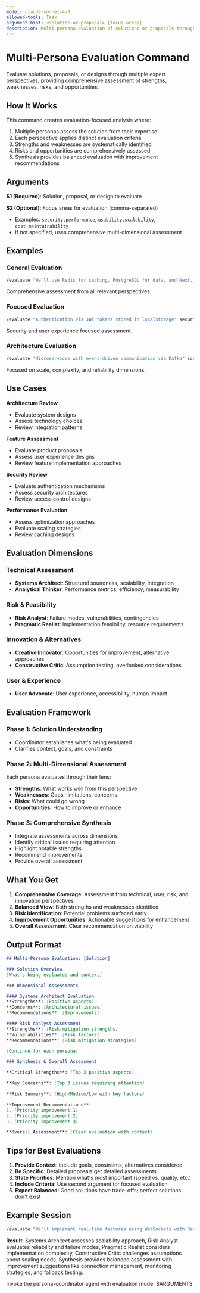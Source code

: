 ```yaml
---
model: claude-sonnet-4-0
allowed-tools: Task
argument-hint: <solution-or-proposal> [focus-areas]
description: Multi-persona evaluation of solutions or proposals through diverse expert lenses with comprehensive assessment
---
```


# Multi-Persona Evaluation Command

Evaluate solutions, proposals, or designs through multiple expert perspectives, providing comprehensive assessment of strengths, weaknesses, risks, and opportunities.

## How It Works

This command creates evaluation-focused analysis where:
1. Multiple personas assess the solution from their expertise
2. Each perspective applies distinct evaluation criteria
3. Strengths and weaknesses are systematically identified
4. Risks and opportunities are comprehensively assessed
5. Synthesis provides balanced evaluation with improvement recommendations

## Arguments

**$1 (Required)**: Solution, proposal, or design to evaluate

**$2 (Optional)**: Focus areas for evaluation (comma-separated)
- Examples: `security,performance`, `usability,scalability`, `cost,maintainability`
- If not specified, uses comprehensive multi-dimensional assessment

## Examples

### General Evaluation
```bash
/evaluate "We'll use Redis for caching, PostgreSQL for data, and Next.js on the frontend"
```
Comprehensive assessment from all relevant perspectives.

### Focused Evaluation
```bash
/evaluate "Authentication via JWT tokens stored in localStorage" security,usability
```
Security and user experience focused assessment.

### Architecture Evaluation
```bash
/evaluate "Microservices with event-driven communication via Kafka" scalability,complexity,reliability
```
Focused on scale, complexity, and reliability dimensions.

## Use Cases

**Architecture Review**
- Evaluate system designs
- Assess technology choices
- Review integration patterns

**Feature Assessment**
- Evaluate product proposals
- Assess user experience designs
- Review feature implementation approaches

**Security Review**
- Evaluate authentication mechanisms
- Assess security architectures
- Review access control designs

**Performance Evaluation**
- Assess optimization approaches
- Evaluate scaling strategies
- Review caching designs

## Evaluation Dimensions

### Technical Assessment
- **Systems Architect**: Structural soundness, scalability, integration
- **Analytical Thinker**: Performance metrics, efficiency, measurability

### Risk & Feasibility
- **Risk Analyst**: Failure modes, vulnerabilities, contingencies
- **Pragmatic Realist**: Implementation feasibility, resource requirements

### Innovation & Alternatives
- **Creative Innovator**: Opportunities for improvement, alternative approaches
- **Constructive Critic**: Assumption testing, overlooked considerations

### User & Experience
- **User Advocate**: User experience, accessibility, human impact

## Evaluation Framework

### Phase 1: Solution Understanding
- Coordinator establishes what's being evaluated
- Clarifies context, goals, and constraints

### Phase 2: Multi-Dimensional Assessment
Each persona evaluates through their lens:
- **Strengths**: What works well from this perspective
- **Weaknesses**: Gaps, limitations, concerns
- **Risks**: What could go wrong
- **Opportunities**: How to improve or enhance

### Phase 3: Comprehensive Synthesis
- Integrate assessments across dimensions
- Identify critical issues requiring attention
- Highlight notable strengths
- Recommend improvements
- Provide overall assessment

## What You Get

1. **Comprehensive Coverage**: Assessment from technical, user, risk, and innovation perspectives
2. **Balanced View**: Both strengths and weaknesses identified
3. **Risk Identification**: Potential problems surfaced early
4. **Improvement Opportunities**: Actionable suggestions for enhancement
5. **Overall Assessment**: Clear recommendation on viability

## Output Format

```markdown
## Multi-Persona Evaluation: [Solution]

### Solution Overview
[What's being evaluated and context]

### Dimensional Assessments

#### Systems Architect Evaluation
**Strengths**: [Positive aspects]
**Concerns**: [Architectural issues]
**Recommendations**: [Improvements]

#### Risk Analyst Assessment
**Strengths**: [Risk-mitigation strengths]
**Vulnerabilities**: [Risk factors]
**Recommendations**: [Risk mitigation strategies]

[Continue for each persona]

### Synthesis & Overall Assessment

**Critical Strengths**: [Top 3 positive aspects]

**Key Concerns**: [Top 3 issues requiring attention]

**Risk Summary**: [High/Medium/Low with key factors]

**Improvement Recommendations**:
1. [Priority improvement 1]
2. [Priority improvement 2]
3. [Priority improvement 3]

**Overall Assessment**: [Clear evaluation with context]
```

## Tips for Best Evaluations

1. **Provide Context**: Include goals, constraints, alternatives considered
2. **Be Specific**: Detailed proposals get detailed assessments
3. **State Priorities**: Mention what's most important (speed vs. quality, etc.)
4. **Include Criteria**: Use second argument for focused evaluation
5. **Expect Balanced**: Good solutions have trade-offs; perfect solutions don't exist

## Example Session

```bash
/evaluate "We'll implement real-time features using WebSockets with Redis pub/sub for scaling across servers. Fallback to long-polling for older browsers." scalability,reliability,complexity
```

**Result**: Systems Architect assesses scalability approach, Risk Analyst evaluates reliability and failure modes, Pragmatic Realist considers implementation complexity, Constructive Critic challenges assumptions about scaling needs. Synthesis provides balanced assessment with improvement suggestions like connection management, monitoring strategies, and fallback testing.

Invoke the persona-coordinator agent with evaluation mode: $ARGUMENTS
